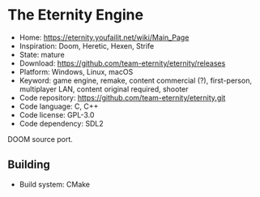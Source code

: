 # The Eternity Engine

- Home: https://eternity.youfailit.net/wiki/Main_Page
- Inspiration: Doom, Heretic, Hexen, Strife
- State: mature
- Download: https://github.com/team-eternity/eternity/releases
- Platform: Windows, Linux, macOS
- Keyword: game engine, remake, content commercial (?), first-person, multiplayer LAN, content original required, shooter
- Code repository: https://github.com/team-eternity/eternity.git
- Code language: C, C++
- Code license: GPL-3.0
- Code dependency: SDL2

DOOM source port.

## Building

- Build system: CMake
